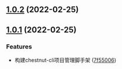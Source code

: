 ## [1.0.2](https://github.com/ChestnutChina/chestnut-cli/compare/1.0.1...1.0.2) (2022-02-25)


## [1.0.1](https://github.com/ChestnutChina/chestnut-cli/compare/7f55006705de5fe2a82a3cff57fe423f4ee0e870...1.0.1) (2022-02-25)


### Features

* 构建chestnut-cli项目管理脚手架 ([7f55006](https://github.com/ChestnutChina/chestnut-cli/commit/7f55006705de5fe2a82a3cff57fe423f4ee0e870))


